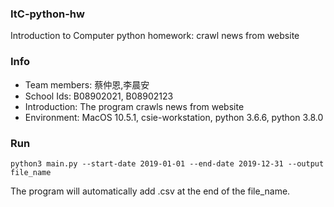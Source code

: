 ### ItC-python-hw
Introduction to Computer python homework: crawl news from website 

### Info
* Team members: 蔡仲恩,李晨安
* School Ids: B08902021, B08902123
* Introduction: The program crawls news from website
* Environment: MacOS 10.5.1, csie-workstation, python 3.6.6, python 3.8.0

### Run
```
python3 main.py --start-date 2019-01-01 --end-date 2019-12-31 --output file_name
```
The program will automatically add .csv at the end of the file_name.
